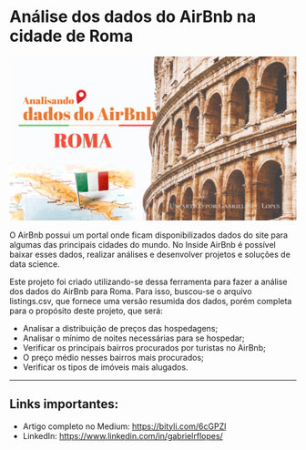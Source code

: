 # Análise dos dados do AirBnb na cidade de Roma

<p align="center">
  <img src="Facebook post - 3capa (1).png" >
</p>

O AirBnb possui um portal onde ficam disponibilizados dados do site para algumas das principais cidades do mundo. No Inside AirBnb é possível baixar esses dados, realizar análises e desenvolver projetos e soluções de data science.

Este projeto foi criado utilizando-se dessa ferramenta para fazer a análise dos dados do AirBnb para Roma. Para isso, buscou-se o arquivo listings.csv, que fornece uma versão resumida dos dados, porém completa para o propósito deste projeto, que será:

* Analisar a distribuição de preços das hospedagens;
* Analisar o mínimo de noites necessárias para se hospedar;
* Verificar os principais bairros procurados por turistas no AirBnb;
* O preço médio nesses bairros mais procurados;
* Verificar os tipos de imóveis mais alugados.

---

## Links importantes:

* Artigo completo no Medium: https://bityli.com/6cGPZl
* LinkedIn: https://www.linkedin.com/in/gabrielrflopes/
